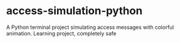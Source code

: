 # access-simulation-python
A Python terminal project simulating access messages with colorful animation. Learning project, completely safe
